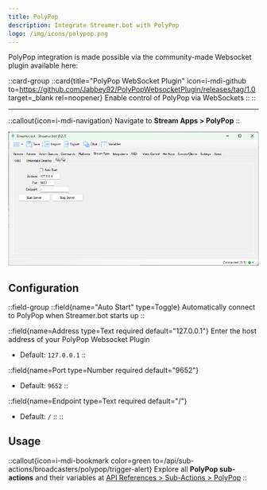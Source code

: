 ```yaml
---
title: PolyPop
description: Integrate Streamer.bot with PolyPop
logo: /img/icons/polypop.png
---
```


PolyPop integration is made possible via the community-made Websocket plugin available here:

::card-group
  ::card{title="PolyPop WebSocket Plugin" icon=i-mdi-github to=https://github.com/Jabbey92/PolyPopWebsocketPlugin/releases/tag/1.0 target=_blank rel=noopener}
  Enable control of PolyPop via WebSockets
  ::
::

---

::callout{icon=i-mdi-navigation}
Navigate to **Stream Apps > PolyPop**
::

![PolyPop Configuration](assets/polypop.png)

## Configuration
::field-group
  ::field{name="Auto Start" type=Toggle}
  Automatically connect to PolyPop when Streamer.bot starts up
  ::

  ::field{name=Address type=Text required default="127.0.0.1"}
  Enter the host address of your PolyPop Websocket Plugin

  - Default: `127.0.0.1`
  ::

  ::field{name=Port type=Number required default="9652"}
  - Default: `9652`
  ::

  ::field{name=Endpoint type=Text required default="/"}
  - Default: `/`
  ::
::


## Usage
::callout{icon=i-mdi-bookmark color=green to=/api/sub-actions/broadcasters/polypop/trigger-alert}
Explore all **PolyPop sub-actions** and their variables at [API References > Sub-Actions > PolyPop](/api/sub-actions/broadcasters/polypop/trigger-alert)
::